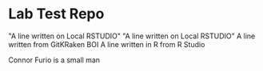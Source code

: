 # Lab Test Repo
"A line written on Local RSTUDIO" 
"A line written on Local RSTUDIO" 
A line written from GitKRaken BOI 
A line written in R from R Studio 

Connor Furio is a small man 